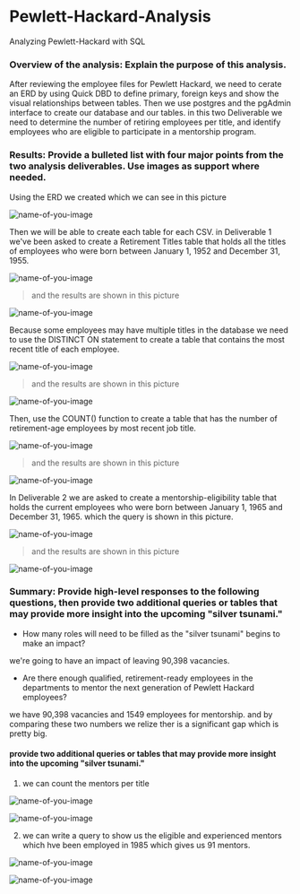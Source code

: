 # Pewlett-Hackard-Analysis
Analyzing  Pewlett-Hackard with SQL

### Overview of the analysis: Explain the purpose of this analysis.

After reviewing the employee files for Pewlett Hackard, we need to cerate an ERD by using Quick DBD to define primary, foreign keys and show the visual relationships between tables.
Then we use postgres and the pgAdmin interface to create our database and our tables. in this two Deliverable we need to determine the number of retiring employees per title, and identify employees who are eligible to participate in a mentorship program.


### Results: Provide a bulleted list with four major points from the two analysis deliverables. Use images as support where needed.

Using the ERD we created which we can see in this picture

![name-of-you-image](EmployeeDB.PNG)

Then we will be able to create each table for each CSV. in Deliverable 1 we've been asked to create a Retirement Titles table that holds all the titles of employees who were born between January 1, 1952 and December 31, 1955.

![name-of-you-image](table1.PNG)

> and the results are shown in this picture

![name-of-you-image](re-titles.PNG)


Because some employees may have multiple titles in the database we need to use the DISTINCT ON statement to create a table that contains the most recent title of each employee.

![name-of-you-image](table2.PNG)

> and the results are shown in this picture

![name-of-you-image](unique.PNG)


Then, use the COUNT() function to create a table that has the number of retirement-age employees by most recent job title.

![name-of-you-image](table3.PNG)

> and the results are shown in this picture

![name-of-you-image](retiring.PNG)

In Deliverable 2 we are asked to create a mentorship-eligibility table that holds the current employees who were born between January 1, 1965 and December 31, 1965.
which the query is shown in this picture.

![name-of-you-image](eligibility.PNG)

> and the results are shown in this picture

![name-of-you-image](del2.PNG)

### Summary: Provide high-level responses to the following questions, then provide two additional queries or tables that may provide more insight into the upcoming "silver tsunami."

* How many roles will need to be filled as the "silver tsunami" begins to make an impact?

we're going to have an impact of leaving 90,398 vacancies.

* Are there enough qualified, retirement-ready employees in the departments to mentor the next generation of Pewlett Hackard employees?

we have 90,398 vacancies and 1549 employees for mentorship. and by comparing these two numbers we relize ther is a significant gap which is pretty big.

#### provide two additional queries or tables that may provide more insight into the upcoming "silver tsunami."

1. we can count the mentors per title
 
![name-of-you-image](mentorpertitle.PNG)


![name-of-you-image](mentor.PNG)

2. we can write a query to show us the eligible and experienced mentors which hve been employed in 1985 which gives us 91 mentors.

 
![name-of-you-image](ex_mentor.PNG)


![name-of-you-image](ex_mentor2.PNG)


